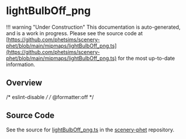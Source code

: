# lightBulbOff_png

!!! warning "Under Construction"
    This documentation is auto-generated, and is a work in progress. Please see the source code at
    [https://github.com/phetsims/scenery-phet/blob/main/mipmaps/lightBulbOff_png.ts](https://github.com/phetsims/scenery-phet/blob/main/mipmaps/lightBulbOff_png.ts) for the most up-to-date information.

## Overview

/* eslint-disable */
/* @formatter:off */



## Source Code

See the source for [lightBulbOff_png.ts](https://github.com/phetsims/scenery-phet/blob/main/mipmaps/lightBulbOff_png.ts) in the [scenery-phet](https://github.com/phetsims/scenery-phet) repository.
